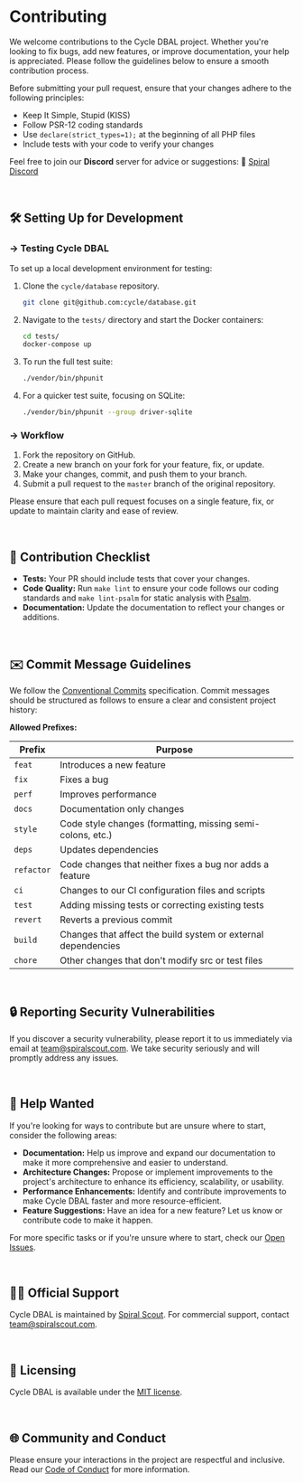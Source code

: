 # Contributing

We welcome contributions to the Cycle DBAL project. Whether you're looking to fix bugs, add new features, or improve documentation, your help is appreciated. Please follow the guidelines below to ensure a smooth contribution process.

Before submitting your pull request, ensure that your changes adhere to the following principles:

- Keep It Simple, Stupid (KISS)
- Follow PSR-12 coding standards
- Use `declare(strict_types=1);` at the beginning of all PHP files
- Include tests with your code to verify your changes

Feel free to join our **Discord** server for advice or suggestions: 🤖 [Spiral Discord](https://discord.gg/4TSbaMDG)

<br>

## 🛠️ Setting Up for Development

### → Testing Cycle DBAL

To set up a local development environment for testing:

1. Clone the `cycle/database` repository.

    ```bash
    git clone git@github.com:cycle/database.git
    ```
2. Navigate to the `tests/` directory and start the Docker containers:

    ```bash
    cd tests/
    docker-compose up
    ```

3. To run the full test suite:

    ```bash
    ./vendor/bin/phpunit
    ```

4. For a quicker test suite, focusing on SQLite:

    ```bash
    ./vendor/bin/phpunit --group driver-sqlite
    ```

### → Workflow

1. Fork the repository on GitHub.
2. Create a new branch on your fork for your feature, fix, or update.
3. Make your changes, commit, and push them to your branch.
4. Submit a pull request to the `master` branch of the original repository.

Please ensure that each pull request focuses on a single feature, fix, or update to maintain clarity and ease of review. 

<br>

## 📝 Contribution Checklist

- **Tests:** Your PR should include tests that cover your changes.
- **Code Quality:** Run `make lint` to ensure your code follows our coding standards and `make lint-psalm` for static analysis with [Psalm](https://psalm.dev).
- **Documentation:** Update the documentation to reflect your changes or additions.

<br>

## ✉️ Commit Message Guidelines

We follow the [Conventional Commits](https://www.conventionalcommits.org/en/v1.0.0/) specification. Commit messages should be structured as follows to ensure a clear and consistent project history:

**Allowed Prefixes:**

| Prefix     | Purpose                                                       |
|------------|---------------------------------------------------------------|
| `feat`     | Introduces a new feature                                      |
| `fix`      | Fixes a bug                                                   |
| `perf`     | Improves performance                                          |
| `docs`     | Documentation only changes                                    |
| `style`    | Code style changes (formatting, missing semi-colons, etc.)    |
| `deps`     | Updates dependencies                                          |
| `refactor` | Code changes that neither fixes a bug nor adds a feature      |
| `ci`       | Changes to our CI configuration files and scripts             |
| `test`     | Adding missing tests or correcting existing tests             |
| `revert`   | Reverts a previous commit                                     |
| `build`    | Changes that affect the build system or external dependencies |
| `chore`    | Other changes that don't modify src or test files             |

<br>

## 🔒 Reporting Security Vulnerabilities

If you discover a security vulnerability, please report it to us immediately via email at [team@spiralscout.com](mailto:team@spiralscout.com). We take security seriously and will promptly address any issues.

<br>

## 🤝 Help Wanted

If you're looking for ways to contribute but are unsure where to start, consider the following areas:

- **Documentation:** Help us improve and expand our documentation to make it more comprehensive and easier to understand.
- **Architecture Changes:** Propose or implement improvements to the project's architecture to enhance its efficiency, scalability, or usability.
- **Performance Enhancements:** Identify and contribute improvements to make Cycle DBAL faster and more resource-efficient.
- **Feature Suggestions:** Have an idea for a new feature? Let us know or contribute code to make it happen.

For more specific tasks or if you're unsure where to start, check our [Open Issues](https://github.com/cycle/database/issues).

<br>

## 🙋‍♂️ Official Support

Cycle DBAL is maintained by [Spiral Scout](https://spiralscout.com/). For commercial support, contact [team@spiralscout.com](mailto:team@spiralscout.com).

<br>

## 🔖 Licensing

Cycle DBAL is available under the [MIT license](/LICENSE).

<br>

## 🌐 Community and Conduct

Please ensure your interactions in the project are respectful and inclusive. Read our [Code of Conduct](https://github.com/cycle/database/blob/2.x/CODE_OF_CONDUCT.md) for more information.
